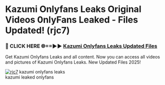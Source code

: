 # Kazumi Onlyfans Leaks Original Videos 0nlyFans Leaked - Files Updated! (rjc7)

<h3>🔴 CLICK HERE 🌐==►► <a href="https://tinyurl.com/x26r9saj" rel="nofollow">Kazumi Onlyfans Leaks Updated Files</a></h3>

Get Kazumi Onlyfans Leaks and all content. Now you can access all videos and pictures of Kazumi Onlyfans Leaks. New Updated Files 2025!

[![rjc7](https://i.imgur.com/LkgZPqh.gif)](https://tinyurl.com/x26r9saj)
kazumi onlyfans leaks<br>
kazumi leaked onlyfans